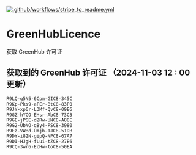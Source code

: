 [![.github/workflows/stripe_to_readme.yml](https://github.com/zjx-kimi/GreenHubLicence/actions/workflows/stripe_to_readme.yml/badge.svg)](https://github.com/zjx-kimi/GreenHubLicence/actions/workflows/stripe_to_readme.yml)
# GreenHubLicence
获取 GreenHub 许可证
## 获取到的 GreenHub 许可证 （2024-11-03 12 : 00 更新）
```
R9LQ-g5N5-6Cpm-GIC8-345C
R9Kp-Pks9-aFEr-BtC8-83F0
R9JY-xp6r-L3Mf-QvC8-09E6
R9GZ-hYCO-EHsr-AbC8-73C3
R9GE-jPGE-d2Rw-UNC8-A88E
R9G2-UbNO-gBy4-PSC8-3980
R9Ez-VWBd-Umjh-1JC8-51DB
R9DY-i82N-gipQ-NPC8-67A7
R9DI-HJgH-fLui-tZC8-27E6
R9CQ-3wr6-EcHw-toC8-50EA
```
